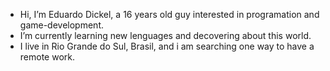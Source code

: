- Hi, I’m Eduardo Dickel, a 16 years old guy interested in programation and game-development.
- I’m currently learning new lenguages and decovering about this world.
- I live in Rio Grande do Sul, Brasil, and i am searching one way to have a remote work.

<!---
EDickel/EDickel is a ✨ special ✨ repository because its `README.md` (this file) appears on your GitHub profile.
You can click the Preview link to take a look at your changes.
--->
